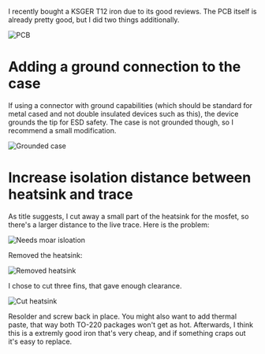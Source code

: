 
I recently bought a KSGER T12 iron due to its good reviews. The PCB itself is already pretty good, but I did two things additionally.

![PCB](https://i.imgur.com/pXvoC45.png)

# Adding a ground connection to the case

If using a connector with ground capabilities (which should be standard for metal cased and not double insulated devices such as this), the device grounds the tip for ESD safety. The case is not grounded though, so I recommend a small modification.

![Grounded case](https://i.imgur.com/BrnBP4y.png)

# Increase isolation distance between heatsink and trace

As title suggests, I cut away a small part of the heatsink for the mosfet, so there's a larger distance to the live trace. Here is the problem:

![Needs moar isloation](https://i.imgur.com/A4nDooj.png)

Removed the heatsink:

![Removed heatsink](https://i.imgur.com/Crraa4H.png)

I chose to cut three fins, that gave enough clearance.

![Cut heatsink](https://i.imgur.com/U50wk9A.png)

Resolder and screw back in place. You might also want to add thermal paste, that way both TO-220 packages won't get as hot. Afterwards, I think this is a extremly good iron that's very cheap, and if something craps out it's easy to replace.
